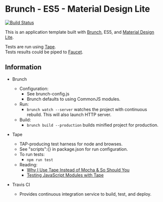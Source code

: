 # Brunch - ES5 - Material Design Lite 

[![Build Status](https://travis-ci.org/jdtibbs/template-brunch-es5-mdl.svg?branch=master)](https://travis-ci.org/jdtibbs/template-brunch-es5-mdl)

This is an application template built with [Brunch](http://brunch.io), ES5, and [Material Design Lite](http://www.getmdl.io).

Tests are run using [Tape](https://github.com/substack/tape).  
Tests results could be piped to [Faucet](https://github.com/substack/faucet).

## Information

* Brunch
    * Configuration: 
    	* See brunch-config.js
    	* Brunch defaults to using CommonJS modules.
	* Run:
		* `brunch watch --server` watches the project with continuous rebuild. This will also launch HTTP server.
	* Build:
    	* `brunch build --production` builds minified project for production.
    	
* Tape
	* TAP-producing test harness for node and browses.
	* See "scripts":{} in package.json for run configuration.
	* To run tests:
		* `npm run test`
	* Reading:
		* [Why I Use Tape Instead of Mocha & So Should You](https://medium.com/javascript-scene/why-i-use-tape-instead-of-mocha-so-should-you-6aa105d8eaf4#.71rnxb1c9)
		* [Testing JavaScript Modules with Tape](https://ponyfoo.com/articles/testing-javascript-modules-with-tape)

* Travis CI
	* Provides continuous integration service to build, test, and deploy.